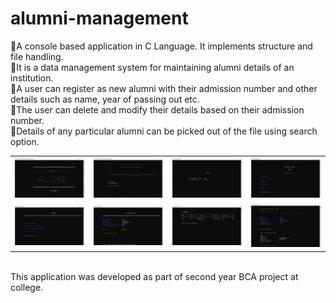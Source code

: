 # alumni-management
🔹A console based application in C Language. It implements structure and file handling.<br>
🔹It is a data management system for maintaining alumni details of an institution.<br>
🔹A user can register as new alumni with their admission number and other details such as name, year of passing out etc.<br>
🔹The user can delete and modify their details based on their admission number.<br>
🔹Details of any particular alumni can be picked out of the file using search option.<br>

<table>
  <tr>
    <td><img src="/screenshots/ss1.png"></td>
    <td><img src="/screenshots/ss2.png"></td>
    <td><img src="/screenshots/ss3.png"></td>
    <td><img src="/screenshots/ss4.png"></td>
  </tr>
  <tr>
    <td><img src="/screenshots/ss5.png"></td>
    <td><img src="/screenshots/ss6.png"></td>
    <td><img src="/screenshots/ss7.png"></td>
    <td><img src="/screenshots/ss8.png"></td>
  </tr>
</table>
<br>
This application was developed as part of second year BCA project at college.
